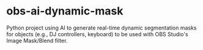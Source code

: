 # obs-ai-dynamic-mask
Python project using AI to generate real-time dynamic segmentation masks for objects (e.g., DJ controllers, keyboard) to be used with OBS Studio's Image Mask/Blend filter.
